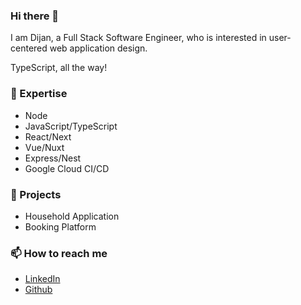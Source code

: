 ### Hi there 👋

I am Dijan, a Full Stack Software Engineer, who is interested in user-centered web application design.

TypeScript, all the way!

### 🔭 Expertise

- Node
- JavaScript/TypeScript
- React/Next
- Vue/Nuxt
- Express/Nest
- Google Cloud CI/CD

### 🌱 Projects

- Household Application
- Booking Platform

### 📫 How to reach me

- [LinkedIn](https://www.linkedin.com/in/dijanhelbling/)
- [Github](https://github.com/Maroben)

<!--
- 🔭 I’m currently working on ...
- 🌱 I’m currently learning ...
- 👯 I’m looking to collaborate on ...
- 🤔 I’m looking for help with ...
- 💬 Ask me about ...
- 📫 How to reach me: ...
- 😄 Pronouns: ...
- ⚡ Fun fact: ...
-->
